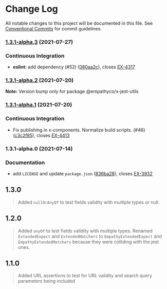 # Change Log

All notable changes to this project will be documented in this file.
See [Conventional Commits](https://conventionalcommits.org) for commit guidelines.

### [1.3.1-alpha.3](https://github.com/empathyco/x/compare/@empathyco/x-jest-utils@1.3.1-alpha.1...@empathyco/x-jest-utils@1.3.1-alpha.3) (2021-07-27)


### Continuous Integration

* **eslint:** add  dependency (#52) ([080aa2c](https://github.com/empathyco/x/commit/080aa2ccb6065f969b08574723effa81f8b123c6)), closes [EX-4317](https://searchbroker.atlassian.net/browse/EX-4317)



### [1.3.1-alpha.2](https://github.com/empathyco/x/compare/@empathyco/x-jest-utils@1.3.1-alpha.1...@empathyco/x-jest-utils@1.3.1-alpha.2) (2021-07-20)

**Note:** Version bump only for package @empathyco/x-jest-utils





### [1.3.1-alpha.1](https://github.com/empathyco/x/compare/@empathyco/x-jest-utils@1.3.1-alpha.0...@empathyco/x-jest-utils@1.3.1-alpha.1) (2021-07-20)


### Continuous Integration

* Fix publishing in x-components. Normalize build scripts. (#46) ([c3c2f85](https://github.com/empathyco/x/commit/c3c2f8519c0de1b164074e87e68e77ad1af0d702)), closes [EX-4413](https://searchbroker.atlassian.net/browse/EX-4413)



### 1.3.1-alpha.0 (2021-07-14)


### Documentation

* add `LICENSE` and update `package.json` ([836ba28](https://github.com/empathyco/x/commit/836ba287dab3a04181658ff5150ea62264038cc8)), closes [EX-3932](https://searchbroker.atlassian.net/browse/EX-3932)



## 1.3.0

> Added `nullOrAnyOf` to test fields validity with multiple types or null.

## 1.2.0

> Added `anyOf` to test fields validity with multiple types. Renamed `ExtendedExpect` and `ExtendedMatchers` to `EmpathyExtendedExpect`
> and `EmpathyExtendedMatchers` because they were colliding with the jest ones. 

## 1.1.0

> Added URL assertions to test for URL validity and search query parameters being included
